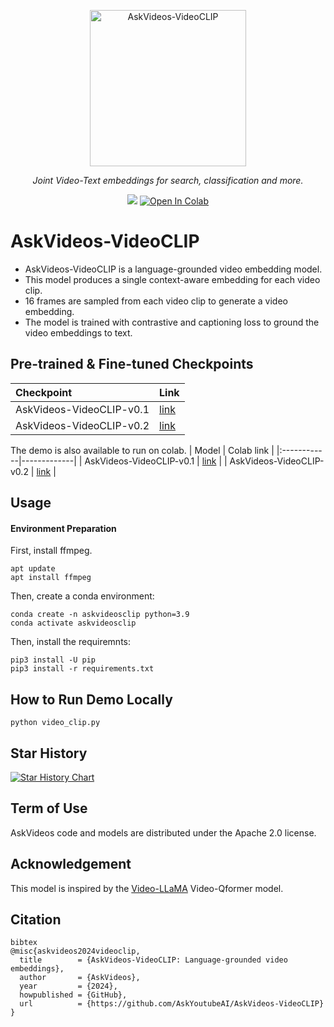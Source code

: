 

<p align="center">
  <img src="https://raw.githubusercontent.com/AskYoutubeAI/AskVideos-VideoCLIP/main/AskVideosVideoClipLogo.png" height="250" alt="AskVideos-VideoCLIP" />
</p>
<p align="center">
  <em>Joint Video-Text embeddings for search, classification and more.</em>
</p>
<p align="center">
    <a href='https://huggingface.co/AskYoutube/AskVideos-VideoCLIP-v0.1'><img src='https://img.shields.io/badge/%F0%9F%A4%97%20Hugging%20Face-Checkpoint-blue'></a>
    <a target="_blank" href="https://colab.research.google.com/drive/1kVzoQUS3phupujY-8Bym0nHezRRyd0YQ">
        <img src="https://colab.research.google.com/assets/colab-badge.svg" alt="Open In Colab"/>
    </a>
</p>
<p align="center">


  
# AskVideos-VideoCLIP
- AskVideos-VideoCLIP is a language-grounded video embedding model.
- This model produces a single context-aware embedding for each video clip.
- 16 frames are sampled from each video clip to generate a video embedding.
- The model is trained with contrastive and captioning loss to ground the video embeddings to text.
## Pre-trained & Fine-tuned Checkpoints
| Checkpoint       | Link |
|:------------|-------------|
| AskVideos-VideoCLIP-v0.1    | [link](https://huggingface.co/AskYoutube/AskVideos-VideoCLIP-v0.1) |
| AskVideos-VideoCLIP-v0.2    | [link](https://huggingface.co/AskYoutube/AskVideos-VideoCLIP-v0.2) |

The demo is also available to run on colab.
| Model       | Colab link |
|:------------|-------------|
| AskVideos-VideoCLIP-v0.1    | [link](https://colab.research.google.com/drive/1kVzoQUS3phupujY-8Bym0nHezRRyd0YQ) |
| AskVideos-VideoCLIP-v0.2    | [link](https://colab.research.google.com/drive/1TfEIqzEq_ppVSQHfEHXvbIrh0MTn9vpX?usp=sharing) |

## Usage
#### Environment Preparation
First, install ffmpeg.
```
apt update
apt install ffmpeg
```
Then, create a conda environment:
```
conda create -n askvideosclip python=3.9 
conda activate askvideosclip
```
Then, install the requiremnts:
```
pip3 install -U pip
pip3 install -r requirements.txt
```

## How to Run Demo Locally
```
python video_clip.py
```

## Star History

[![Star History Chart](https://api.star-history.com/svg?repos=AskYoutubeAI/AskVideos-VideoCLIP&type=Date)](https://star-history.com/#AskYoutubeAI/AskVideos-VideoCLIP&Date)


## Term of Use
AskVideos code and models are distributed under the Apache 2.0 license.

## Acknowledgement
This model is inspired by the [Video-LLaMA](https://github.com/DAMO-NLP-SG/Video-LLaMA) Video-Qformer model.

## Citation
```
bibtex
@misc{askvideos2024videoclip,
  title        = {AskVideos-VideoCLIP: Language-grounded video embeddings},
  author       = {AskVideos},
  year         = {2024},
  howpublished = {GitHub},
  url          = {https://github.com/AskYoutubeAI/AskVideos-VideoCLIP}
}

